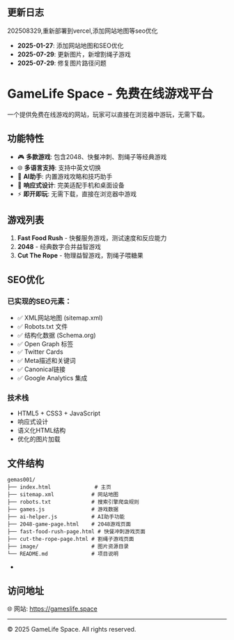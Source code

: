 ## 更新日志

202508329,重新部署到vercel,添加网站地图等seo优化

- **2025-01-27**: 添加网站地图和SEO优化
- **2025-07-29**: 更新图片，新增割绳子游戏
- **2025-07-29**: 修复图片路径问题



# GameLife Space - 免费在线游戏平台

一个提供免费在线游戏的网站，玩家可以直接在浏览器中游玩，无需下载。

## 功能特性

- 🎮 **多款游戏**: 包含2048、快餐冲刺、割绳子等经典游戏
- 🌐 **多语言支持**: 支持中英文切换
- 🤖 **AI助手**: 内置游戏攻略和技巧助手
- 📱 **响应式设计**: 完美适配手机和桌面设备
- ⚡ **即开即玩**: 无需下载，直接在浏览器中游戏

## 游戏列表

1. **Fast Food Rush** - 快餐服务游戏，测试速度和反应能力
2. **2048** - 经典数字合并益智游戏
3. **Cut The Rope** - 物理益智游戏，割绳子喂糖果

## SEO优化

### 已实现的SEO元素：
- ✅ XML网站地图 (sitemap.xml)
- ✅ Robots.txt 文件
- ✅ 结构化数据 (Schema.org)
- ✅ Open Graph 标签
- ✅ Twitter Cards
- ✅ Meta描述和关键词
- ✅ Canonical链接
- ✅ Google Analytics 集成

### 技术栈
- HTML5 + CSS3 + JavaScript
- 响应式设计
- 语义化HTML结构
- 优化的图片加载

## 文件结构

```
gemas001/
├── index.html              # 主页
├── sitemap.xml            # 网站地图
├── robots.txt             # 搜索引擎爬虫规则
├── games.js               # 游戏数据
├── ai-helper.js           # AI助手功能
├── 2048-game-page.html    # 2048游戏页面
├── fast-food-rush-page.html # 快餐冲刺游戏页面
├── cut-the-rope-page.html # 割绳子游戏页面
├── image/                 # 图片资源目录
└── README.md              # 项目说明
```


- 

## 访问地址

🌐 网站: https://gameslife.space

---

© 2025 GameLife Space. All rights reserved.

